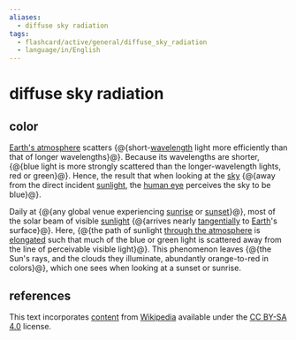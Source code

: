 ```yaml
---
aliases:
  - diffuse sky radiation
tags:
  - flashcard/active/general/diffuse_sky_radiation
  - language/in/English
---
```


# diffuse sky radiation

## color

[Earth's atmosphere](atmosphere%20of%20Earth.md) scatters {@{short-[wavelength](wavelength.md) light more efficiently than that of longer wavelengths}@}. Because its wavelengths are shorter, {@{blue light is more strongly scattered than the longer-wavelength lights, red or green}@}. Hence, the result that when looking at the [sky](sky.md) {@{away from the direct incident [sunlight](sunlight.md), the [human eye](human%20eye.md) perceives the sky to be blue}@}.

Daily at {@{any global venue experiencing [sunrise](sunrise.md) or [sunset](sunset.md)}@}, most of the solar beam of visible [sunlight](sunlight.md) {@{arrives nearly [tangentially](tangent%20lines%20to%20circles.md) to [Earth](Earth.md)'s surface}@}. Here, {@{the path of sunlight [through the atmosphere](air%20mass%20(astronomy).md) is [elongated](optical%20path%20length.md) such that much of the blue or green light is scattered away from the line of perceivable visible light}@}. This phenomenon leaves {@{the Sun's rays, and the clouds they illuminate, abundantly orange-to-red in colors}@}, which one sees when looking at a sunset or sunrise.

## references

This text incorporates [content](https://en.wikipedia.org/wiki/diffuse_sky_radiation) from [Wikipedia](Wikipedia.md) available under the [CC BY-SA 4.0](https://creativecommons.org/licenses/by-sa/4.0/) license.
